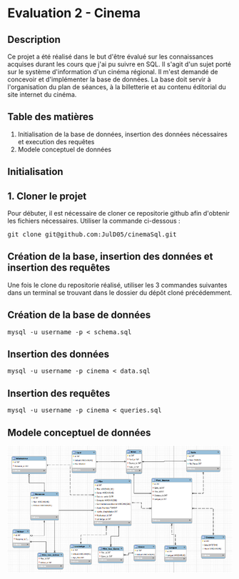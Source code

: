 # Evaluation 2 - Cinema

## Description
Ce projet a été réalisé dans le but d'être évalué sur les connaissances acquises durant les cours que j'ai pu suivre en SQL. Il s'agit d'un sujet porté sur le système d'information d'un cinéma régional. Il m'est demandé de concevoir et d'implémenter la base de données. La base doit servir à l'organisation du plan de séances, à la billetterie et au contenu éditorial du site internet du cinéma.

## Table des matières
1. Initialisation de la base de données, insertion des données nécessaires et execution des requêtes
2. Modele conceptuel de données

## Initialisation
## 1. Cloner le projet
Pour débuter, il est nécessaire de cloner ce repositorie github afin d'obtenir les fichiers nécessaires. Utiliser la commande ci-dessous :

<pre>git clone git@github.com:JulD05/cinemaSql.git</pre>

## Création de la base, insertion des données et insertion des requêtes
Une fois le clone du repositorie réalisé, utiliser les 3 commandes suivantes dans un terminal se trouvant dans le dossier du dépôt cloné précédemment.
## Création de la base de données
<pre>mysql -u username -p < schema.sql</pre>
## Insertion des données
<pre>mysql -u username -p cinema < data.sql</pre>
## Insertion des requêtes
<pre>mysql -u username -p cinema < queries.sql</pre>

## Modele conceptuel de données
![Modele conceptuel de données](mcd.png)














